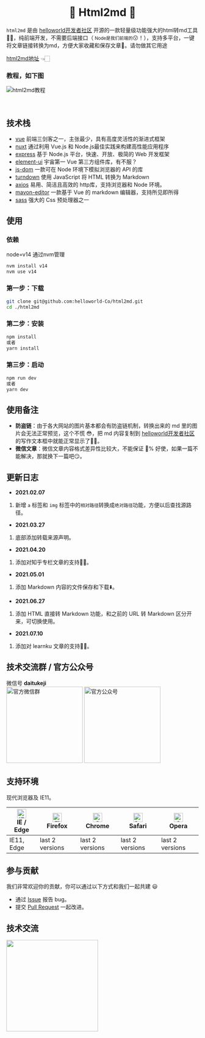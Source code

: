 <h1 align="center">🎉 Html2md 🥳</h1>

<div >

`html2md` 是由 [helloworld开发者社区](https://www.helloworld.net) 开源的一款轻量级功能强大的html转md工具💪🏻，纯前端开发，不需要后端接口（<small> Node是我们前端的</small>😗！），支持多平台，一键将文章链接转换为md，方便大家收藏和保存文章🤪。请勿做其它用途

[html2md地址](https://www.helloworld.net/html2md) 👈🏻

### 教程，如下图
![html2md教程](./demo.png)


</div>
<br />

## 技术栈

- [vue](https://cn.vuejs.org/) 前端三剑客之一，主张最少，具有高度灵活性的渐进式框架
- [nuxt](https://zh.nuxtjs.org/) 通过利用 Vue.js 和 Node.js最佳实践来构建高性能应用程序
- [express](https://www.expressjs.com.cn/) 基于 Node.js 平台，快速、开放、极简的 Web 开发框架
- [element-ui](https://element.eleme.cn/#/zh-CN) 宇宙第一 Vue 第三方组件库，有不服？
- [js-dom](https://github.com/jsdom/jsdom) 一款可在 Node 环境下模拟浏览器的 API 的库
- [turndown](https://github.com/domchristie/turndown) 使用 JavaScript 将 HTML 转换为 Markdown
- [axios](http://www.axios-js.com/) 易用、简洁且高效的 http库，支持浏览器和 Node 环境。
- [mavon-editor](https://github.com/hinesboy/mavonEditor) 一款基于 Vue 的 markdown 编辑器，支持所见即所得
- [sass](https://www.sass.hk/) 强大的 Css 预处理器之一
## 使用

### 依赖
node=v14
通过nvm管理
```bash
nvm install v14
nvm use v14
```
### 第一步：下载
```bash
git clone git@github.com:helloworld-Co/html2md.git
cd ./html2md
```
### 第二步：安装
```bash
npm install
或者
yarn install
```
### 第三步：启动
```bash
npm run dev
或者
yarn dev
```

## 使用备注
- **防盗链**：由于各大网站的图片基本都会有防盗链机制，转换出来的 md 里的图片会无法正常预览，这个不慌 😳，把 md 内容复制到 [helloworld开发者社区](https://www.helloworld.net) 的写作文本框中就能正常显示了👌🏻。
- **微信文章**：微信文章内容格式差异性比较大，不能保证 💯% 好使，如果一篇不能解决，那就换下一篇吧😏。

## 更新日志
- **2021.02.07**
1. 新增 `a` 标签和 `img` 标签中的`相对路径`转换成`绝对路径`功能，方便以后查找源路径。
- **2021.03.27**
1. 底部添加转载来源声明。
- **2021.04.20**
1. 添加对知乎专栏文章的支持👌🏻。
- **2021.05.01**
1. 添加 Markdown 内容的文件保存和下载⬇️。
- **2021.06.27**
1. 添加 HTML 直接转 Markdown 功能，和之前的 URL 转 Markdown 区分开来，可切换使用。
- **2021.07.10**
1. 添加对 learnku 文章的支持👌🏻。


## 技术交流群 / 官方公众号
微信号 **daitukeji**
<br/>
<img src="./wx-group.png" width = "200" alt="官方微信群" />
<img src="./wx.png" width = "200" alt="官方公众号" />

## 支持环境

现代浏览器及 IE11。

| [<img src="https://raw.githubusercontent.com/alrra/browser-logos/master/src/edge/edge_48x48.png" alt="IE / Edge" width="24px" height="24px" />](http://godban.github.io/browsers-support-badges/)</br>IE / Edge | [<img src="https://raw.githubusercontent.com/alrra/browser-logos/master/src/firefox/firefox_48x48.png" alt="Firefox" width="24px" height="24px" />](http://godban.github.io/browsers-support-badges/)</br>Firefox | [<img src="https://raw.githubusercontent.com/alrra/browser-logos/master/src/chrome/chrome_48x48.png" alt="Chrome" width="24px" height="24px" />](http://godban.github.io/browsers-support-badges/)</br>Chrome | [<img src="https://raw.githubusercontent.com/alrra/browser-logos/master/src/safari/safari_48x48.png" alt="Safari" width="24px" height="24px" />](http://godban.github.io/browsers-support-badges/)</br>Safari | [<img src="https://raw.githubusercontent.com/alrra/browser-logos/master/src/opera/opera_48x48.png" alt="Opera" width="24px" height="24px" />](http://godban.github.io/browsers-support-badges/)</br>Opera |
| --------- | --------- | --------- | --------- | --------- |
| IE11, Edge| last 2 versions| last 2 versions| last 2 versions| last 2 versions

## 参与贡献

我们非常欢迎你的贡献，你可以通过以下方式和我们一起共建 😃

- 通过 [Issue](https://github.com/helloworld-Co/html2md/issues) 报告 bug。
- 提交 [Pull Request](https://github.com/helloworld-Co/html2md/pulls) 一起改进。

## 技术交流
<img src="./daitu.jpg" width=240 />
